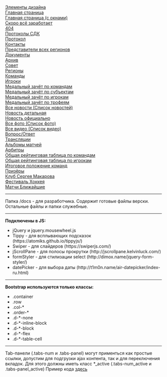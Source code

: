 <a href="/elem.html">Элементы дизайна</a><br>
<a href="/index.html">Главная страница</a><br>
<a href="/index-window.html">Главная страница (с окнами)</a><br>
<a href="/soon.html">Скоро всё заработает</a><br>
<a href="/404.html">404</a><br>
<a href="/protocols.html">Протоколы СДК</a><br>
<a href="/protocol.html">Протокол</a><br>
<a href="/contacts.html">Контакты</a><br>
<a href="/representatives.html">Представители всех регионов</a><br>
<a href=".html">Документы</a><br>
<a href="/archive.html">Архив</a><br>
<a href="/council.html">Совет</a><br>
<a href="/regions.html">Регионы</a><br>
<a href="/teams.html">Команды</a><br>
<a href="/players.html">Игроки</a><br>
<a href="/medal-one.html">Медальный зачёт по командам</a><br>
<a href="/medal-two.html">Медальный зачёт по субъектам</a><br>
<a href="/medal-three.html">Медальный зачёт по игрокам</a><br>
<a href="/medal-four.html">Медальный зачёт по трофеям</a><br>
<a href="/news-list.html">Все новости (Список новостей)</a><br>
<a href="/news-detail.html">Новость детальная</a><br>
<a href="/news-officially.html">Новость официально</a><br>
<a href="/photo-list.html">Все фото (Список фото)</a><br>
<a href="/video-list.html">Все видео (Список видео)</a><br>
<a href="/faq.html">Вопрос/Ответ</a><br>
<a href="/broadcast.html">Трансляции</a><br>
<a href="/album.html">Альбомы матчей</a><br>
<a href="/arbitrators.html">Арбитры</a><br>
<a href="/statistic-teams.html">Общая рейтинговая таблица по командам</a><br>
<a href="/statistic-players.html">Общая рейтинговая таблица по игрокам</a><br>
<a href="/final-position.html">Итоговое положение команд</a><br>
<a href="/winners.html">Призёры</a><br>
<a href="/club.html">Клуб Сергея Макарова</a><br>
<a href="/festival.html">Фестиваль Хоккея</a><br>
<a href="/match-calendar.html">Матчи Ближайшие</a><br>

<hr>

Папка /docs - для разработчика. Содержит готовые файлы верски. Остальные файлы и папки служебные.

<hr>

<b>Подключены в JS:</b><br>
<ul>
    <li>jQuery и jquery.mousewheel.js</li>
    <li>Tippy - для всплывающих подсказок (https://atomiks.github.io/tippyjs/)</li>
    <li>Swiper - для слайдеров (https://swiperjs.com/)</li>
    <li>jScrollPane - для полосы прокрутки (http://jscrollpane.kelvinluck.com/)</li>
    <li>formStyler - для стилизации select (http://dimox.name/jquery-form-styler/)</li>
    <li>datePicker - для выбора даты (http://t1m0n.name/air-datepicker/index-ru.html)</li>
</ul>

<hr>

<b>Bootstrap используются только классы:</b><br>
<ul>
    <li>.container</li>
    <li>.row</li>
    <li>.col-*</li>
    <li>.order-*</li>
    <li>.d-*-none</li>
    <li>.d-*-inline-block</li>
    <li>.d-*-block</li>
    <li>.d-*-flex</li>
    <li>.d-*-table-cell</li>
</ul>

<hr>

Tab-панели (.tabs-num и .tabs-panel) могут применться как простые ссылки, допустим для подгрузки ajax контента, так и для переключения вкладок. Для этого должны иметь класс *_active (.tabs-num_active и .tabs-panel_active) Пример кода <a href="/elem.html">здесь</a>